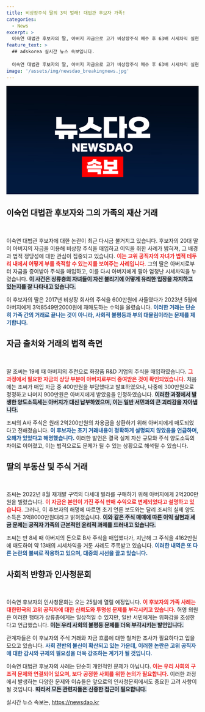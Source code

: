 ```yaml
---
title: 비상장주식 딸의 3억 벌래! 대법관 후보자 가족!
categories:
  - News
excerpt: >
  이숙연 대법관 후보자의 딸, 아버지 자금으로 고가 비상장주식 매수 후 63배 시세차익 실현! 자산 이동과 세금 논란의 중심에 서며, 국회 인사청문회가 닥친다. 클릭해서 자세히 알아보세요!
feature_text: >
  ## adskorea 실시간 뉴스 속보입니다.

  이숙연 대법관 후보자의 딸, 아버지 자금으로 고가 비상장주식 매수 후 63배 시세차익 실현! 자산 이동과 세금 논란의 중심에 서며, 국회 인사청문회가 닥친다. 클릭해서 자세히 알아보세요!
image: '/assets/img/newsdao_breakingnews.jpg'
---
```


<p><img src="/assets/img/newsdao_breakingnews.jpg" alt="adskorea 속보" /></p>

<h2 data-ke-size="size26">이숙연 대법관 후보자와 그의 가족의 재산 거래</h2>

<p data-ke-size="size16">&nbsp;</p>

<p>이숙연 대법관 후보자에 대한 논란이 최근 다시금 불거지고 있습니다. 후보자의 20대 딸이 아버지의 자금을 이용해 비상장 주식을 매입하고 이익을 취한 사례가 밝혀져, 그 배경과 법적 정당성에 대한 관심이 집중되고 있습니다. <b><span style="color: #ee2323;">이는 고위 공직자의 자녀가 법적 테두리 내에서 어떻게 부를 축적할 수 있는지를 보여주는 사례입니다.</span></b> 그의 딸은 아버지로부터 자금을 증여받아 주식을 매입하고, 이를 다시 아버지에게 팔아 엄청난 시세차익을 누렸습니다. <b><span style="background-color: #21538527;">이 사건은 상류층의 자녀들이 자산 불리기에 어떻게 유리한 입장을 차지하고 있는지를 잘 나타내고 있습니다.</span></b></p>

<p>이 후보자의 딸은 2017년 비상장 회사의 주식을 600만원에 사들였다가 2023년 5월에 아버지에게 3억8549만2000원에 재매도하는 수익을 올렸습니다. <b><span style="color: #1a5490;">이러한 거래는 단순히 가족 간의 거래로 끝나는 것이 아니라, 사회적 불평등과 부의 대물림이라는 문제를 제기합니다.</span></b></p>

<h2 data-ke-size="size26">자금 출처와 거래의 법적 측면</h2>

<p data-ke-size="size16">&nbsp;</p>

<p>딸 조씨는 19세 때 아버지의 추천으로 화장품 R&amp;D 기업의 주식을 매입하였습니다. <b><span style="color: #ee2323;">그 과정에서 필요한 자금의 상당 부분이 아버지로부터 증여받은 것이 확인되었습니다.</span></b> 처음에는 조씨가 매입 자금 중 400만원을 부담했다고 발표하였으나, 나중에 300만원으로 정정하고 나머지 900만원은 아버지에게 받았음을 인정하였습니다. <b><span style="background-color: #21538527;">이러한 과정에서 발생한 양도소득세는 아버지가 대신 납부하였으며, 이는 일반 서민과의 큰 괴리감을 자아냅니다.</span></b></p>

<p>조씨의 A사 주식은 원래 2억200만원의 차용금을 상환하기 위해 아버지에게 매도되었다고 전해졌습니다. <b><span style="color: #1a5490;">이 후보자는 초기 거래내용이 정확하게 설명되지 않았음을 언급하며, 오해가 있었다고 해명했습니다.</span></b> 이러한 발언은 결국 실제 자산 규모와 주식 양도소득의 차이로 이어졌고, 이는 법적으로도 문제가 될 수 있는 상황으로 해석될 수 있습니다. </p>

<h2 data-ke-size="size26">딸의 부동산 및 주식 거래</h2>

<p data-ke-size="size16">&nbsp;</p>

<p>조씨는 2022년 8월 재개발 구역의 다세대 빌라를 구매하기 위해 아버지에게 2억200만원을 빌렸습니다. <b><span style="color: #ee2323;">이 자금은 본인이 가진 주식 판매 수익으로 변제되었다고 설명하고 있습니다.</span></b> 그러나, 이 후보자의 해명에 따르면 초기 언론 보도와는 달리 조씨의 실제 양도소득은 3억8000만원대라고 밝혀졌습니다. <b><span style="background-color: #21538527;">이와 같은 주식 매매에 따른 이익 실현과 세금 문제는 공직자 가족의 근본적인 윤리적 과제를 드러내고 있습니다.</span></b></p>

<p>조씨는 만 8세 때 아버지의 돈으로 B사 주식을 매입했다가, 지난해 그 주식을 4162만원에 매도하여 약 13배의 시세차익을 거둔 사례도 주목받고 있습니다. <b><span style="color: #1a5490;">이러한 내역은 또 다른 논란의 불씨로 작용하고 있으며, 대중의 시선을 끌고 있습니다.</span></b></p>

<h2 data-ke-size="size26">사회적 반향과 인사청문회</h2>

<p data-ke-size="size16">&nbsp;</p>

<p>이숙연 후보자의 인사청문회는 오는 25일에 열릴 예정입니다. <b><span style="color: #ee2323;">이 후보자의 가족 사례는 대한민국의 고위 공직자에 대한 신뢰도와 투명성 문제를 부각시키고 있습니다.</span></b> 허영 의원은 이러한 행태가 상류층에게는 일상적일 수 있지만, 일반 서민에게는 위화감을 조성한다고 언급했습니다. <b><span style="background-color: #21538527;">이는 우리 사회의 불평등 문제를 더욱 부각시키는 발언입니다.</span></b></p>

<p>관계자들은 이 후보자의 주식 거래와 자금 흐름에 대한 철저한 조사가 필요하다고 입을 모으고 있습니다. <b><span style="color: #1a5490;">사회 전반의 불신이 확산되고 있는 가운데, 이러한 논란은 고위 공직자에 대한 감시와 규제의 필요성을 더욱 강조하는 계기가 될 것입니다.</span></b></p>

<p>이숙연 대법관 후보자의 사례는 단순히 개인적인 문제가 아닙니다. <b><span style="color: #ee2323;">이는 우리 사회의 구조적 문제와 연결되어 있으며, 보다 공정한 사회를 위한 논의가 필요합니다.</span></b> 이러한 과정에서 발생하는 다양한 문제와 이슈들은 앞으로의 인사청문회에서도 중요한 고려 사항이 될 것입니다. <b><span style="background-color: #21538527;">따라서 모든 관련자들은 신중한 접근이 필요합니다.</span></b></p>

<p data-ke-size="size16"></p>
실시간 뉴스 속보는, <a href="https://newsdao.kr" rel="dofollow">https://newsdao.kr</a>


